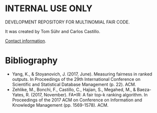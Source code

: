 # INTERNAL USE ONLY

DEVELOPMENT REPOSITORY FOR MULTINOMIAL FAIR CODE.

It was created by Tom Sühr and Carlos Castillo.

[Contact information](http://chato.cl/contact).

# Bibliography

* Yang, K., & Stoyanovich, J. (2017, June). Measuring fairness in ranked outputs. In Proceedings of the 29th International Conference on Scientific and Statistical Database Management (p. 22). ACM.
* Zehlike, M., Bonchi, F., Castillo, C., Hajian, S., Megahed, M., & Baeza-Yates, R. (2017, November). FA*IR: A fair top-k ranking algorithm. In Proceedings of the 2017 ACM on Conference on Information and Knowledge Management (pp. 1569-1578). ACM.
